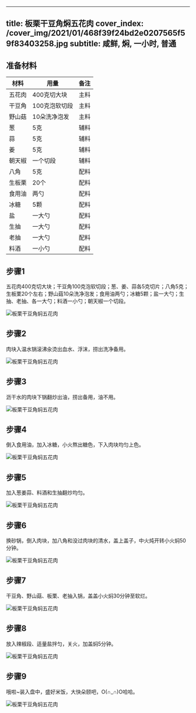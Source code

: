 
---
title: 板栗干豆角焖五花肉
cover_index: /cover_img/2021/01/468f39f24bd2e0207565f59f83403258.jpg
subtitle: 咸鲜, 焖, 一小时, 普通
---

## 准备材料

| 材料     | 用量 | 备注|
| ------- | ----- | --- |
| 五花肉 | 400克切大块| 主料 |
| 干豆角 | 100克泡软切段| 主料 |
| 野山菇 | 10朵洗净泡发| 主料 |
| 葱 | 5克| 辅料 |
| 蒜 | 5克| 辅料 |
| 姜 | 5克| 辅料 |
| 朝天椒 | 一个切段| 辅料 |
| 八角 | 5克| 配料 |
| 生板栗 | 20个| 配料 |
| 食用油 | 两勺| 配料 |
| 冰糖 | 5颗| 配料 |
| 盐 | 一大勺| 配料 |
| 生抽 | 一大勺| 配料 |
| 老抽 | 一大勺| 配料 |
| 料酒 | 一小勺| 配料 |

## 步骤1

五花肉400克切大块；干豆角100克泡软切段；葱、姜、蒜各5克切片；八角5克；生板栗20个左右；野山菇10朵洗净泡发；食用油两勺；冰糖5颗；盐一大勺；生抽、老抽、各一大勺；料酒一小勺；朝天椒一个切段。

![板栗干豆角焖五花肉](https://i8.meishichina.com/attachment/recipe/201010/201010160356478.jpg?x-oss-process=style/p320) 

## 步骤2

肉块入温水锅滚沸汆烫出血水、浮沫，捞出洗净备用。

![板栗干豆角焖五花肉](https://i8.meishichina.com/attachment/recipe/201010/201010160357003.jpg?x-oss-process=style/p320) 

## 步骤3

沥干水的肉块下锅翻炒出油，捞出备用，油不用。

![板栗干豆角焖五花肉](https://i8.meishichina.com/attachment/recipe/201010/201010160357124.jpg?x-oss-process=style/p320) 

## 步骤4

倒入食用油，加入冰糖，小火熬出糖色，下入肉块均匀上色。

![板栗干豆角焖五花肉](https://i8.meishichina.com/attachment/recipe/201010/201010160357275.jpg?x-oss-process=style/p320) 

## 步骤5

加入葱姜蒜、料酒和生抽翻炒均匀。

![板栗干豆角焖五花肉](https://i8.meishichina.com/attachment/recipe/201010/201010160357393.jpg?x-oss-process=style/p320) 

## 步骤6

换砂锅，倒入肉块，加八角和没过肉块的清水，盖上盖子，中火炖开转小火焖50分钟。

![板栗干豆角焖五花肉](https://i8.meishichina.com/attachment/recipe/201010/201010160357526.jpg?x-oss-process=style/p320) 

## 步骤7

干豆角、野山菇、板栗、老抽入锅，盖盖小火焖30分钟至软烂。

![板栗干豆角焖五花肉](https://i8.meishichina.com/attachment/recipe/201010/201010160358060.jpg?x-oss-process=style/p320) 

## 步骤8

放入辣椒段、适量盐拌匀，关火，加盖焖5分钟。

![板栗干豆角焖五花肉](https://i8.meishichina.com/attachment/recipe/201010/201010160358182.jpg?x-oss-process=style/p320) 

## 步骤9

哦啦~装入盘中，盛好米饭，大快朵颐吧，O(∩_∩)O哈哈。

![板栗干豆角焖五花肉](https://i8.meishichina.com/attachment/recipe/201010/201010160358332.jpg?x-oss-process=style/p320) 

